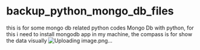 # backup_python_mongo_db_files
this is for some mongo db related python codes
Mongo Db with python, for this i need to install mongodb app in my machine, the compass is for show the data visually
![Uploading image.png…]()
